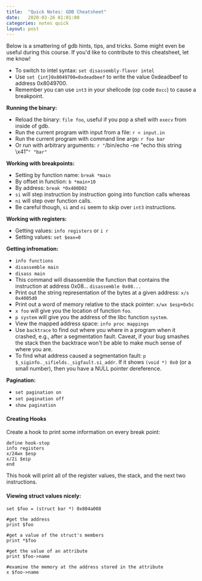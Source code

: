 ```yaml
---
title:  "Quick Notes: GDB Cheatsheet"
date:   2020-03-26 01:01:00
categories: notes quick
layout: post
---
```


Below is a smattering of gdb hints, tips, and tricks. Some might even be useful
during this course.  If you'd like to contribute to this cheatsheet, let me know!

 - To switch to intel syntax: `set disassembly-flavor intel`
 - Use `set {int}0x8049700=0xdeadbeef` to write the value 0xdeadbeef to address 0x8049700.
 - Remember you can use `int3` in your shellcode (op code `0xcc`) to cause a breakpoint.


**Running the binary:**
 - Reload the binary: `file foo`, useful if you pop a shell with `execv` from inside
of gdb.
 - Run the current program with input from a file: `r < input.in`
 - Run the current program with command line args: `r foo bar`
 - Or run with arbitrary arguments: `r "`/bin/echo -ne "echo this string \x41"`" "bar"`


**Working with breakpoints:**
 - Setting by function name: `break *main`
 - By offset in function: `b *main+10`
 - By address: `break *0x400D02`
 - `si` will step instruction by instruction going into function calls whereas
 - `ni` will step over function calls.
 - Be careful though, `si` and `ni` seem to skip over `int3` instructions.

**Working with registers:**
 - Getting values: `info registers` or `i r`
 - Setting values: `set $eax=0`

**Getting infromation:**
 - `info functions`
 - `disassemble main`
 - `disass main`
 - This command will disassemble the function that contains the instruction at
   address 0x08... `disassemble 0x08...`
 - Print out the string representation of the bytes at a given address: `x/s 0x4005d0` 
 - Print out a word of memory relative to the stack pointer: `x/wx $esp+0x5c` 
 - `x foo` will give you the location of function `foo`.
 - `p system` will give you the address of the libc function `system`.
 - View the mapped address space: `info proc mappings`
 - Use `backtrace` to find out where you where in a program when it crashed, e.g.,
after a segmentation fault. Caveat, if your bug smashes the stack then the
backtrace won't be able to make much sense of where you are.
 - To find what address caused a segmentation fault: `p $_siginfo._sifields._sigfault.si_addr`. If it shows `(void *) 0x0` (or a small number), then you have a NULL pointer dereference.


**Pagination:**
 - `set pagination on`
 - `set pagination off`
 - `show pagination`



#### Creating Hooks 

Create a hook to print some information on every break point:

```
define hook-stop
info registers
x/24wx $esp
x/2i $eip
end
```
This hook will print all of the register values, the stack, and the next two
instructions.


#### Viewing struct values nicely:

```
set $foo = (struct bar *) 0x804a008

#get the address
print $foo

#get a value of the struct's members
print *$foo

#get the value of an attribute
print $foo->name

#examine the memory at the address stored in the attribute
x $foo->name
```


